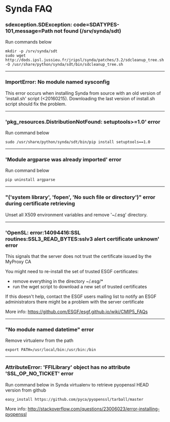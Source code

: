 # Synda FAQ

### sdexception.SDException: code=SDATYPES-101,message=Path not found (/srv/synda/sdt)

Run commands below

    mkdir -p /srv/synda/sdt
    sudo wget http://dods.ipsl.jussieu.fr/jripsl/synda/patches/3.2/sdcleanup_tree.sh -O /usr/share/python/synda/sdt/bin/sdcleanup_tree.sh

--------------------------------------------------------

### ImportError: No module named sysconfig

This error occurs when installing Synda from source with an old version of
'install.sh' script (<20160215). Downloading the last version of install.sh
script should fix the problem.

--------------------------------------------------------

### 'pkg_resources.DistributionNotFound: setuptools>=1.0' error

Run command below

    sudo /usr/share/python/synda/sdt/bin/pip install setuptools==1.0

--------------------------------------------------------

### 'Module argparse was already imported' error

Run command below

    pip uninstall argparse

--------------------------------------------------------

### "('system library', 'fopen', 'No such file or directory')" error during certificate retrieving

Unset all X509 environment variables and remove '~/.esg' directory.

--------------------------------------------------------

### 'OpenSL: error:14094416:SSL routines:SSL3_READ_BYTES:sslv3 alert certificate unknown' error

This signals that the server does not trust the certificate issued by the MyProxy CA

You might need to re-install the set of trusted ESGF certificates:

* remove everything in the directory ~/.esg/*
* run the wget script to download a new set of trusted certificates

If this doesn't help, contact the ESGF users mailing list to notify an ESGF
administrators there might be a problem with the server certificate

More info: https://github.com/ESGF/esgf.github.io/wiki/CMIP5_FAQs

--------------------------------------------------------

### "No module named datetime" error

Remove virtualenv from the path

    export PATH=/usr/local/bin:/usr/bin:/bin

--------------------------------------------------------

### AttributeError: 'FFILibrary' object has no attribute 'SSL_OP_NO_TICKET' error

Run command below in Synda virtualenv to retrieve pyopenssl HEAD version from github

    easy_install https://github.com/pyca/pyopenssl/tarball/master

More info: http://stackoverflow.com/questions/23006023/error-installing-pyopenssl

